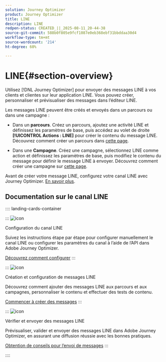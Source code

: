 ```yaml
---
solution: Journey Optimizer
product: Journey Optimizer
title: LINE
description: LINE
redpen-status: CREATED_||_2025-08-11_20-44-38
source-git-commit: 588b0f805e9fcf1087e0eb368ebf31bbddaa30d4
workflow-type: tm+mt
source-wordcount: '214'
ht-degree: 60%

---
```



# LINE{#section-overview}


Utilisez [!DNL Journey Optimizer] pour envoyer des messages LINE à vos clients et clientes sur leur application LINE. Vous pouvez créer, personnaliser et prévisualiser des messages dans l’éditeur LINE.

Les messages LINE peuvent être créés et envoyés dans un parcours ou dans une campagne :

* Dans un **parcours**. Créez un parcours, ajoutez une activité LINE et définissez les paramètres de base, puis accédez au volet de droite **[!UICONTROL Actions : LINE]** pour créer le contenu du message LINE. Découvrez comment créer un parcours dans [cette page](../using/building-journeys/journey-gs.md).

* Dans une **Campagne**. Créez une campagne, sélectionnez LINE comme action et définissez les paramètres de base, puis modifiez le contenu du message pour définir le message LINE à envoyer. Découvrez comment créer une campagne sur [cette page](../using/campaigns/create-campaign.md#configure).

Avant de créer votre message LINE, configurez votre canal LINE avec Journey Optimizer. [En savoir plus](../using/line/line-configuration.md).

## Documentation sur le canal LINE

:::: landing-cards-container

:::
![icon](https://cdn.experienceleague.adobe.com/icons/gear.svg)

Configuration du canal LINE

Suivez les instructions étape par étape pour configurer manuellement le canal LINE ou configurer les paramètres du canal à l’aide de l’API dans Adobe Journey Optimizer.

[Découvrez comment configurer](../using/line/line-configuration.md)
:::

:::
![icon](https://cdn.experienceleague.adobe.com/icons/list-check.svg)

Création et configuration de messages LINE

Découvrez comment ajouter des messages LINE aux parcours et aux campagnes, personnaliser le contenu et effectuer des tests de contenu.

[Commencer à créer des messages](../using/line/create-line.md)
:::

:::
![icon](https://cdn.experienceleague.adobe.com/icons/bullseye.svg)

Vérifier et envoyer des messages LINE

Prévisualiser, valider et envoyer des messages LINE dans Adobe Journey Optimizer, en assurant une diffusion réussie avec les bonnes pratiques.

[Obtention de conseils pour l’envoi de messages](../using/line/send-line.md)
:::

::::
